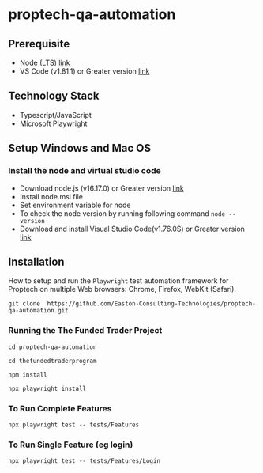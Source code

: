 # proptech-qa-automation

## Prerequisite 
- Node (LTS) [link](https://nodejs.org) 
- VS Code (v1.81.1) or Greater version [link](https://code.visualstudio.com/docs/?dv=win) 

## Technology Stack 
- Typescript/JavaScript
- Microsoft Playwright

## Setup Windows and Mac OS
### Install the node and virtual studio code
   - Download node.js (v16.17.0) or Greater version [link](https://www.npackd.org/p/org.nodejs.NodeJS64/16.17.0) 
  - Install node.msi file 
  - Set environment variable for node
  - To check the node version by running following command 
  `node --version`
  - Download and install Visual Studio Code(v1.76.0S) or Greater version [link](https://code.visualstudio.com/docs/?dv=win)

## Installation

How to setup and run the `Playwright` test automation framework for Proptech on multiple Web browsers: Chrome, Firefox, WebKit (Safari).

```
git clone  https://github.com/Easton-Consulting-Technologies/proptech-qa-automation.git
```

### Running the The Funded Trader Project

```
cd proptech-qa-automation
```

```
cd thefundedtraderprogram
```

```
npm install
```

```
npx playwright install
```
### To Run Complete Features

```
npx playwright test -- tests/Features
```

### To Run Single Feature (eg login)

```
npx playwright test -- tests/Features/Login
```
